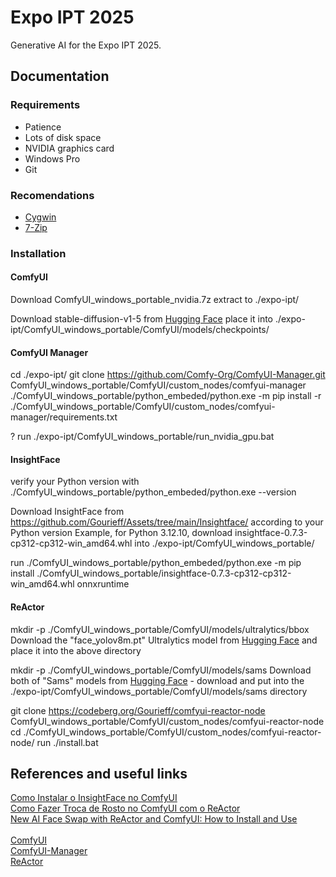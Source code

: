# Expo IPT 2025

Generative AI for the Expo IPT 2025.

## Documentation

### Requirements

- Patience
- Lots of disk space
- NVIDIA graphics card
- Windows Pro
- Git

### Recomendations

- [Cygwin](https://www.cygwin.com/)
- [7-Zip](https://7-zip.org/)

### Installation

#### ComfyUI

Download ComfyUI_windows_portable_nvidia.7z
extract to ./expo-ipt/

Download stable-diffusion-v1-5 from [Hugging Face](https://huggingface.co/Comfy-Org/stable-diffusion-v1-5-archive/blob/main/v1-5-pruned-emaonly-fp16.safetensors)
place it into ./expo-ipt/ComfyUI_windows_portable/ComfyUI/models/checkpoints/

#### ComfyUI Manager

cd ./expo-ipt/
git clone https://github.com/Comfy-Org/ComfyUI-Manager.git ComfyUI_windows_portable/ComfyUI/custom_nodes/comfyui-manager
./ComfyUI_windows_portable/python_embeded/python.exe -m pip install -r ./ComfyUI_windows_portable/ComfyUI/custom_nodes/comfyui-manager/requirements.txt

? run ./expo-ipt/ComfyUI_windows_portable/run_nvidia_gpu.bat

#### InsightFace

verify your Python version with
./ComfyUI_windows_portable/python_embeded/python.exe --version

Download InsightFace from https://github.com/Gourieff/Assets/tree/main/Insightface/ according to your Python version
Example, for Python 3.12.10, download insightface-0.7.3-cp312-cp312-win_amd64.whl into ./expo-ipt/ComfyUI_windows_portable/

run ./ComfyUI_windows_portable/python_embeded/python.exe -m pip install ./ComfyUI_windows_portable/insightface-0.7.3-cp312-cp312-win_amd64.whl onnxruntime

#### ReActor

mkdir -p ./ComfyUI_windows_portable/ComfyUI/models/ultralytics/bbox
Download the "face_yolov8m.pt" Ultralytics model from [Hugging Face](https://huggingface.co/datasets/Gourieff/ReActor/blob/main/models/detection/bbox/face_yolov8m.pt) and place it into the above directory

mkdir -p ./ComfyUI_windows_portable/ComfyUI/models/sams
Download both of "Sams" models from [Hugging Face](https://huggingface.co/datasets/Gourieff/ReActor/tree/main/models/sams) - download and put into the ./expo-ipt/ComfyUI_windows_portable/ComfyUI/models/sams directory

git clone https://codeberg.org/Gourieff/comfyui-reactor-node ComfyUI_windows_portable/ComfyUI/custom_nodes/comfyui-reactor-node
cd ./ComfyUI_windows_portable/ComfyUI/custom_nodes/comfyui-reactor-node/
run ./install.bat

## References and useful links

[Como Instalar o InsightFace no ComfyUI](https://www.youtube.com/watch?v=qSGAQWxSMJw)<br>
[Como Fazer Troca de Rosto no ComfyUI com o ReActor](https://www.youtube.com/watch?v=lSuhpN5PM6c)<br>
[New AI Face Swap with ReActor and ComfyUI: How to Install and Use](https://www.youtube.com/watch?v=cFrDYl1FJwc)<br>
<br>
[ComfyUI](https://github.com/comfyanonymous/ComfyUI)<br>
[ComfyUI-Manager](https://github.com/Comfy-Org/ComfyUI-Manager)<br>
[ReActor](https://codeberg.org/Gourieff/comfyui-reactor-nod)